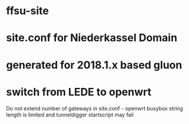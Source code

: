 # ffsu-site
# site.conf for Niederkassel Domain
# generated for 2018.1.x based gluon
# switch from LEDE to openwrt

Do not extend number of gateways in site.conf  - openwrt busybox string length is limited and tunneldigger startscript may fail
